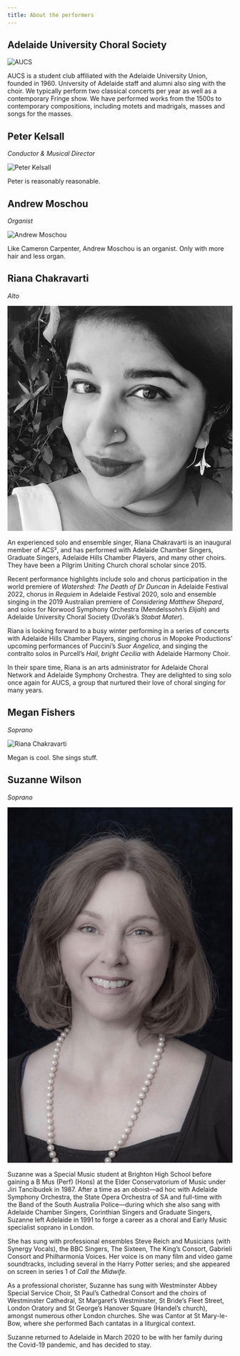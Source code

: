 ```yaml
---
title: About the performers
---
```


## Adelaide University Choral Society

![AUCS](https://scontent.fadl6-1.fna.fbcdn.net/v/t31.18172-8/28336150_1843217812386005_5566563141109707439_o.jpg?_nc_cat=106&ccb=1-7&_nc_sid=cdbe9c&_nc_ohc=HcIckBwO4igAX9A27ns&_nc_ht=scontent.fadl6-1.fna&oh=00_AT8QFI4KcCYnlJif3Ur066YJ1mQzvSnEqtn42nDXwl4fBQ&oe=62BDC4D3)

AUCS is a student club affiliated with the Adelaide University Union, founded in 1960. University of Adelaide staff and alumni also sing with the choir. We typically perform two classical concerts per year as well as a contemporary Fringe show. We have performed works from the 1500s to contemporary compositions, including motets and madrigals, masses and songs for the masses.

## Peter Kelsall
*Conductor & Musical Director*

![Peter Kelsall](https://pbs.twimg.com/profile_images/1092453930401968129/xn0CkJT6_400x400.jpg)

Peter is reasonably reasonable.

## Andrew Moschou
*Organist*

![Andrew Moschou](https://media.npr.org/assets/img/2014/08/15/cameroncarpenter1-54a72884926a4e03bdd750643ff66c33e59b3b26-s800-c85.webp)

Like Cameron Carpenter, Andrew Moschou is an organist. Only with more hair and less organ.

## Riana Chakravarti
*Alto*

![Riana Chakravarti](riana.jpeg)

An experienced solo and ensemble singer, Riana Chakravarti is an inaugural member of ACS², and has performed with Adelaide Chamber Singers, Graduate Singers, Adelaide Hills Chamber Players, and many other choirs. They have been a Pilgrim Uniting Church choral scholar since 2015.

Recent performance highlights include solo and chorus participation in the world premiere of *Watershed: The Death of Dr Duncan* in Adelaide Festival 2022, chorus in *Requiem* in Adelaide Festival 2020, solo and ensemble singing in the 2019 Australian premiere of *Considering Matthew Shepard*, and solos for Norwood Symphony Orchestra (Mendelssohn’s *Elijah*) and Adelaide University Choral Society (Dvořák’s *Stabat Mater*).

Riana is looking forward to a busy winter performing in a series of concerts with Adelaide Hills Chamber Players, singing chorus in Mopoke Productions’ upcoming performances of Puccini’s *Suor Angelica*, and singing the contralto solos in Purcell’s *Hail, bright Cecilia* with Adelaide Harmony Choir.

In their spare time, Riana is an arts administrator for Adelaide Choral Network and Adelaide Symphony Orchestra. They are delighted to sing solo once again for AUCS, a group that nurtured their love of choral singing for many years.

## Megan Fishers
*Soprano*

![Riana Chakravarti](https://lifeasan.asker.net/wp-content/uploads/2018/08/minion-768x919.jpg)

Megan is cool. She sings stuff.

## Suzanne Wilson
*Soprano*

![Suzanne Wilson](suzanne.jpg)

Suzanne was a Special Music student at Brighton High School before gaining a B Mus (Perf) (Hons) at the Elder Conservatorium of Music under Jiri Tancibudek in 1987.  After a time as an oboist—ad hoc with Adelaide Symphony Orchestra, the State Opera Orchestra of SA and full-time with the Band of the South Australia Police—during which she also sang with Adelaide Chamber Singers, Corinthian Singers and Graduate Singers, Suzanne left Adelaide in 1991 to forge a career as a choral and Early Music specialist soprano in London. 
 
She has sung with professional ensembles Steve Reich and Musicians (with Synergy Vocals), the BBC Singers, The Sixteen, The King’s Consort, Gabrieli Consort and Philharmonia Voices. Her voice is on many film and video game soundtracks, including several in the Harry Potter series; and she appeared on screen in series 1 of *Call the Midwife*.
 
As a professional chorister, Suzanne has sung with Westminster Abbey Special Service Choir, St Paul’s Cathedral Consort and the choirs of Westminster Cathedral, St Margaret’s Westminster, St Bride’s Fleet Street, London Oratory and St George’s Hanover Square (Handel’s church), amongst numerous other London churches.  She was Cantor at St Mary-le-Bow, where she performed Bach cantatas in a liturgical context. 
 
Suzanne returned to Adelaide in March 2020 to be with her family during the Covid-19 pandemic, and has decided to stay.
